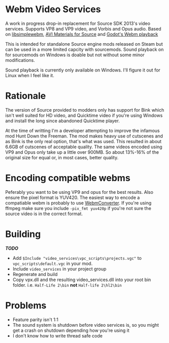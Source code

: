 # Webm Video Services

A work in progress drop-in replacement for Source SDK 2013's video services. Supports VP8 and VP9 video, and Vorbis and Opus audio. Based on [libsimplewebm](https://github.com/zaps166/libsimplewebm), [AVI Materials for Source](https://developer.valvesoftware.com/wiki/AVI_Materials) and [Godot's Webm playback](https://github.com/godotengine/godot/blob/b1f5cee7d9a1f509ef8990f3b8405c74e83a20cc/modules/webm/video_stream_webm.cpp)

This is intended for standalone Source engine mods released on Steam but can be used in a more limited capcity with sourcemods. Sound playback on for sourcemods on Windows is doable but not without some minor modifications.

Sound playback is currently only available on Windows. I'll figure it out for Linux when I feel like it.

# Rationale
The version of Source provided to modders only has support for Bink which isn't well suited for HD video, and Quicktime video if you're using Windows and install the long since abandoned Quicktime player. 

At the time of writting I'm a developer attempting to improve the infamous mod Hunt Down the Freeman. The mod makes heavy use of cutscenes and as Bink is the only real option, that's what was used. This resulted in about 6.6GB of cutscenes of acceptable quality. The same videos encoded using VP9 and Opus only take up a little over 900MB. So about 13%-16% of the original size for equal or, in most cases, better quality. 

# Encoding compatible webms
Peferably you want to be using VP9 and opus for the best results. Also ensure the pixel format is YUV420.
The easiest way to encode a compatiable webm is probably to use [WebmConverter](https://argorar.github.io/WebMConverter/). If you're using ffmpeg make sure you include `-pix_fmt yuv420p` if you're not sure the source video is in the correct format.

# Building
***TODO***
- Add `$Include "video_services\vpc_scripts\projects.vgc"` to `vpc_scripts\default.vgc` in your mod.
- Include `video_services` in your project group
- Regenerate and build
- Copy vpx.dll and the resulting video_services.dll into your root bin folder. i.e. `Half-Life 2\bin` **not** `Half-life 2\hl2\bin`

# Problems
- Feature parity isn't 1:1
- The sound system is shutdown before video services is, so you might get a crash on shutdown depending how you're using it
- I don't know how to write thread safe code
